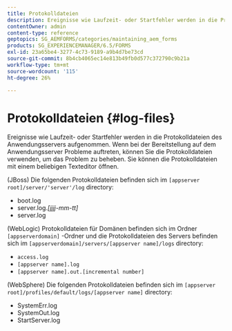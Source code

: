 ```yaml
---
title: Protokolldateien
description: Ereignisse wie Laufzeit- oder Startfehler werden in die Protokolldateien des Anwendungsservers geschrieben, die mithilfe eines Texteditors geöffnet werden können.
contentOwner: admin
content-type: reference
geptopics: SG_AEMFORMS/categories/maintaining_aem_forms
products: SG_EXPERIENCEMANAGER/6.5/FORMS
exl-id: 23a65be4-3277-4c73-9189-a9b4d7be73cd
source-git-commit: 8b4cb4065ec14e813b49fb0d577c372790c9b21a
workflow-type: tm+mt
source-wordcount: '115'
ht-degree: 26%

---
```


# Protokolldateien {#log-files}

Ereignisse wie Laufzeit- oder Startfehler werden in die Protokolldateien des Anwendungsservers aufgenommen. Wenn bei der Bereitstellung auf dem Anwendungsserver Probleme auftreten, können Sie die Protokolldateien verwenden, um das Problem zu beheben. Sie können die Protokolldateien mit einem beliebigen Texteditor öffnen.

(JBoss) Die folgenden Protokolldateien befinden sich im `[appserver root]/server/'server'/log` directory:

* boot.log
* server.log.*[jjjj-mm-tt]*
* server.log

(WebLogic) Protokolldateien für Domänen befinden sich im Ordner `[appserverdomain]` -Ordner und die Protokolldateien des Servers befinden sich im `[appserverdomain]/servers/[appserver name]/logs` directory:

* `access.log`
* `[appserver name].log`
* `[appserver name].out.[incremental number]`

(WebSphere) Die folgenden Protokolldateien befinden sich im `[appserver root]/profiles/default/logs/[appserver name]` directory:

* SystemErr.log
* SystemOut.log
* StartServer.log
